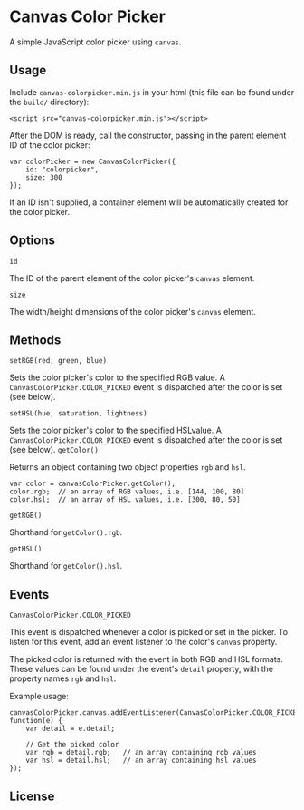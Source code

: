 Canvas Color Picker
===================

A simple JavaScript color picker using `canvas`.

## Usage

Include `canvas-colorpicker.min.js` in your html (this file can be found under the
`build/` directory):

    <script src="canvas-colorpicker.min.js"></script>

After the DOM is ready, call the constructor, passing in the parent element ID 
of the color picker:

    var colorPicker = new CanvasColorPicker({
        id: "colorpicker",
        size: 300
    });

If an ID isn't supplied, a container element will be automatically created for 
the color picker.

## Options

`id`

The ID of the parent element of the color picker's `canvas` element.

`size`

The width/height dimensions of the color picker's `canvas` element.


## Methods

`setRGB(red, green, blue)`

Sets the color picker's color to the specified RGB value. A
`CanvasColorPicker.COLOR_PICKED` event is dispatched after the color is set
(see below).

`setHSL(hue, saturation, lightness)`

Sets the color picker's color to the specified HSLvalue. A
`CanvasColorPicker.COLOR_PICKED` event is dispatched after the color is set
(see below).
`getColor()`

Returns an object containing two object properties `rgb` and `hsl`.

    var color = canvasColorPicker.getColor();
    color.rgb;  // an array of RGB values, i.e. [144, 100, 80]
    color.hsl;  // an array of HSL values, i.e. [300, 80, 50]

`getRGB()`

Shorthand for `getColor().rgb`.

`getHSL()`

Shorthand for `getColor().hsl`.

## Events

`CanvasColorPicker.COLOR_PICKED`

This event is dispatched whenever a color is picked or set in the picker. To
listen for this event, add an event listener to the color's `canvas` property.

The picked color is returned with the event in both RGB and HSL formats. These
values can be found under the event's `detail` property, with the property names 
`rgb` and `hsl`.

Example usage:

    canvasColorPicker.canvas.addEventListener(CanvasColorPicker.COLOR_PICKED, function(e) {
        var detail = e.detail;

        // Get the picked color
        var rgb = detail.rgb;   // an array containing rgb values
        var hsl = detail.hsl;   // an array containing hsl values
    });


## License
